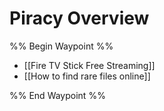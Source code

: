 # Piracy Overview

%% Begin Waypoint %%
- [[Fire TV Stick Free Streaming]]
- [[How to find rare files online]]

%% End Waypoint %%
